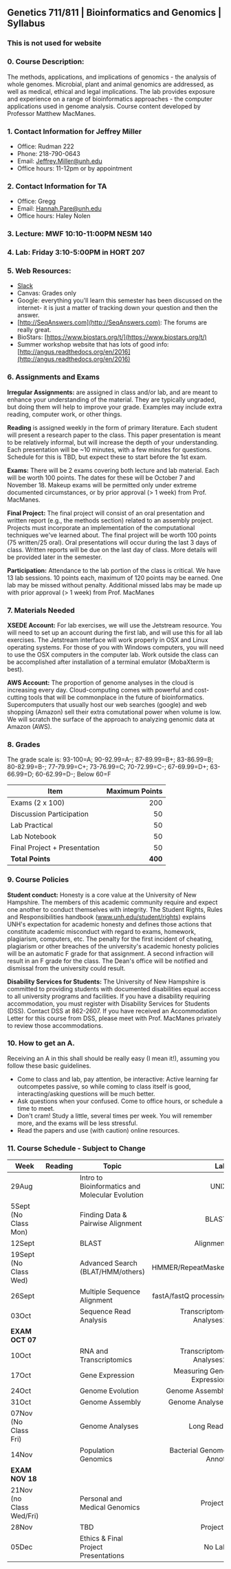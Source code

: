 ## Genetics 711/811 | Bioinformatics and Genomics | Syllabus

### This is not used for website

### 0. Course Description:

The methods, applications, and implications of genomics - the analysis of whole genomes. Microbial, plant and animal genomics are addressed, as well as medical, ethical and legal implications. The lab provides exposure and experience on a range of bioinformatics approaches - the computer applications used in genome analysis. Course content developed by Professor Matthew MacManes. 

### 1. Contact Information for Jeffrey Miller

- Office: Rudman 222
- Phone: 218-790-0643
- Email: Jeffrey.Miller@unh.edu
- Office hours: 11-12pm or by appointment


### 2. Contact Information for TA

- Office: Gregg
- Email: Hannah.Pare@unh.edu
- Office hours: Haley Nolen

### 3. Lecture: MWF 10:10-11:00PM NESM 140
### 4. Lab: Friday 3:10-5:00PM in HORT 207
### 5. Web Resources:

- [Slack](https://gen711f17.slack.com/)
- Canvas: Grades only
- Google: everything you'll learn this semester has been discussed on the internet- it is just a matter of tracking down your question and then the answer.
- [http://SeqAnswers.com](http://SeqAnswers.com): The forums are really great.
- BioStars: [https://www.biostars.org/t/](https://www.biostars.org/t/)
- Summer workshop website that has lots of good info: [http://angus.readthedocs.org/en/2016](http://angus.readthedocs.org/en/2016)

### 6. Assignments and Exams

**Irregular Assignments:** are assigned in class and/or lab, and are meant to enhance your understanding of the material. They are typically ungraded, but doing them will help to improve your grade. Examples may include extra reading, computer work, or other things.

**Reading** is assigned weekly in the form of primary literature. Each student will present a research paper to the class. This paper presentation is meant to be relatively informal, but will increase the depth of your understanding. Each presentation will be ~10 minutes, with a few minutes for questions. Schedule for this is TBD, but expect these to start before the 1st exam.

**Exams:** There will be 2 exams covering both lecture and lab material. Each will be worth 100 points. The dates for these will be October 7 and November 18. Makeup exams will be permitted only under extreme documented circumstances, or by prior approval (> 1 week) from Prof. MacManes.

**Final Project:** The final project will consist of an oral presentation and written report (e.g., the methods section) related to an assembly project. Projects must incorporate an implementation of the computational techniques we've learned about. The final project will be worth 100 points (75 written/25 oral). Oral presentations will occur during the last 3 days of class. Written reports will be due on the last day of class. More details will be provided later in the semester.

**Participation:** Attendance to the lab portion of the class is critical. We have 13 lab sessions. 10 points each, maximum of 120 points may be earned. One lab may be missed without penalty. Additional missed labs may be made up with prior approval (> 1 week) from Prof. MacManes

### 7. Materials Needed

**XSEDE Account:** For lab exercises, we will use the Jetstream resource. You will need to set up an account during the first lab, and will use this for all lab exercises. The Jetstream interface will work properly in OSX and Linux operating systems. For those of you with Windows computers, you will need to use the OSX computers in the computer lab. Work outside the class can be accomplished after installation of a terminal emulator (MobaXterm is best).

**AWS Account:** The proportion of genome analyses in the cloud is increasing every day. Cloud-computing comes with powerful and cost-cutting tools that will be commonplace in the future of bioinformatics. Supercomputers that usually host our web searches (google) and web shopping (Amazon) sell their extra comutational power when volume is low. We will scratch the surface of the approach to analyzing genomic data at Amazon (AWS). 

### 8. Grades

The grade scale is: 93-100=A; 90-92.99=A-; 87-89.99=B+; 83-86.99=B; 80-82.99=B-; 77-79.99=C+; 73-76.99=C; 70-72.99=C-; 67-69.99=D+; 63-66.99=D; 60-62.99=D-; Below 60=F

| Item                     |Maximum Points
|--------------------------|-----:|
|Exams (2 x 100)                   |200
|Discussion Participation  |50
|Lab Practical  | 50
|Lab Notebook   | 50
|Final Project + Presentation | 50
|**Total Points**   |**400**

### 9. Course Policies

**Student conduct:** Honesty is a core value at the University of New Hampshire.  The members of this academic community require and expect one another to conduct themselves with integrity.  The Student Rights, Rules and Responsibilities handbook (www.unh.edu/student/rights) explains UNH's expectation for academic honesty and defines those actions that constitute academic misconduct with regard to exams, homework, plagiarism, computers, etc.  The penalty for the first incident of cheating, plagiarism or other breaches of the university's academic honesty policies will be an automatic F grade for that assignment.  A second infraction will result in an F grade for the class.  The Dean's office will be notified and dismissal from the university could result.

**Disability Services for Students:** The University of New Hampshire is committed to providing students with documented disabilities equal access to all university programs and facilities.  If you have a disability requiring accommodation, you must register with Disability Services for Students (DSS).  Contact DSS at 862-2607.  If you have received an Accommodation Letter for this course from DSS, please meet with Prof. MacManes privately to review those accommodations.

### 10. How to get an A.
Receiving an A in this shall should be really easy (I mean it!), assuming you follow these basic guidelines.

- Come to class and lab, pay attention, be interactive: Active learning far outcompetes passive, so while coming to class itself is good, interacting/asking questions will be much better.
- Ask questions when your confused. Come to office hours, or schedule a time to meet.
- Don't cram! Study a little, several times per week. You will remember more, and the exams will be less stressful.
- Read the papers and use (with caution) online resources.

### 11. Course Schedule - Subject to Change


|  Week                     |  Reading   | Topic                                           |    Lab                     |
|---------------------------|------------|-------------------------------------------------|----------------------------:|
| 29Aug                     |            | Intro to Bioinformatics and Molecular Evolution | UNIX                      |
| 5Sept (No Class Mon)      |            | Finding Data & Pairwise Alignment              | BLAST                       |
| 12Sept                    |            | BLAST                                           | Alignment                  |
| 19Sept (No Class Wed)     |            | Advanced Search (BLAT/HMM/others)               | HMMER/RepeatMasker         |
| 26Sept                    |            | Multiple Sequence Alignment                     | fastA/fastQ processing     |
| 03Oct                     |            | Sequence Read Analysis                          | Transcriptome Analyses1    |
| **EXAM OCT 07**                                                                                                       |
| 10Oct      |            | RNA and Transcriptomics                         | Transcriptome Analyses2    |
| 17Oct                     |            | Gene Expression                                 | Measuring Gene Expression  |
| 24Oct                     |            | Genome Evolution                                | Genome Assembly            |
| 31Oct                     |            | Genome Assembly                                 | Genome Analyses            |
| 07Nov (No Class Fri)      |            | Genome Analyses                                 | Long Reads                 |
| 14Nov                     |            | Population Genomics                             | Bacterial Genome Annot.    |
| **EXAM NOV 18**                                                                                                       |
| 21Nov (no Class Wed/Fri)  |            | Personal and Medical Genomics                   | Projects                       |
| 28Nov|| TBD |Projects
| 05Dec                     |            | Ethics & Final Project Presentations            | No Lab                     |
